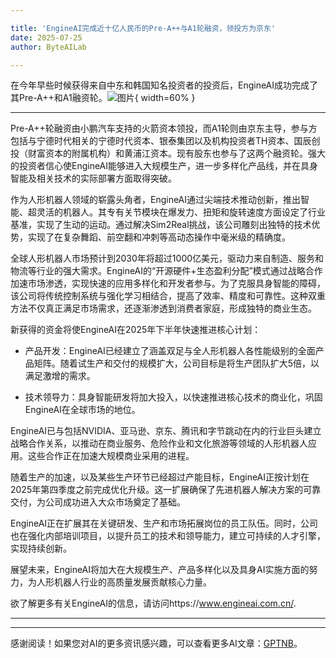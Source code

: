 ```yaml
---

title: 'EngineAI完成近十亿人民币的Pre-A++与A1轮融资，领投方为京东'
date: 2025-07-25
author: ByteAILab

---
```


在今年早些时候获得来自中东和韩国知名投资者的投资后，EngineAI成功完成了其Pre-A++和A1融资轮。![图片](https://ai-techpark.com/wp-content/uploads/EngineAI-1.jpg){ width=60% }

---
Pre-A++轮融资由小鹏汽车支持的火箭资本领投，而A1轮则由京东主导，参与方包括与宁德时代相关的宁德时代资本、银泰集团以及机构投资者TH资本、国辰创投（财富资本的附属机构）和黄浦江资本。现有股东也参与了这两个融资轮。强大的投资者信心使EngineAI能够进入大规模生产，进一步多样化产品线，并在具身智能及相关技术的实际部署方面取得突破。

作为人形机器人领域的崭露头角者，EngineAI通过尖端技术推动创新，推出智能、超灵活的机器人。其专有关节模块在爆发力、扭矩和旋转速度方面设定了行业基准，实现了生动的运动。通过解决Sim2Real挑战，该公司雕刻出独特的技术优势，实现了在复杂舞蹈、前空翻和冲刺等高动态操作中毫米级的精确度。

全球人形机器人市场预计到2030年将超过1000亿美元，驱动力来自制造、服务和物流等行业的强大需求。EngineAI的“开源硬件+生态盈利分配”模式通过战略合作加速市场渗透，实现快速的应用多样化和开发者参与。为了克服具身智能的障碍，该公司将传统控制系统与强化学习相结合，提高了效率、精度和可靠性。这种双重方法不仅真正满足市场需求，还逐渐渗透到消费者家庭，形成独特的商业生态。

新获得的资金将使EngineAI在2025年下半年快速推进核心计划：

- 产品开发：EngineAI已经建立了涵盖双足与全人形机器人各性能级别的全面产品矩阵。随着试生产和交付的规模扩大，公司目标是将生产团队扩大5倍，以满足激增的需求。

- 技术领导力：具身智能研发将加大投入，以快速推进核心技术的商业化，巩固EngineAI在全球市场的地位。

EngineAI已与包括NVIDIA、亚马逊、京东、腾讯和字节跳动在内的行业巨头建立战略合作关系，以推动在商业服务、危险作业和文化旅游等领域的人形机器人应用。这些合作正在加速大规模商业采用的进程。

随着生产的加速，以及某些生产环节已经超过产能目标，EngineAI正按计划在2025年第四季度之前完成优化升级。这一扩展确保了先进机器人解决方案的可靠交付，为公司成功进入大众市场奠定了基础。

EngineAI正在扩展其在关键研发、生产和市场拓展岗位的员工队伍。同时，公司也在强化内部培训项目，以提升员工的技术和领导能力，建立可持续的人才引擎，实现持续创新。

展望未来，EngineAI将加大在大规模生产、产品多样化以及具身AI实施方面的努力，为人形机器人行业的高质量发展贡献核心力量。

欲了解更多有关EngineAI的信息，请访问https://www.engineai.com.cn/.

---
---
感谢阅读！如果您对AI的更多资讯感兴趣，可以查看更多AI文章：[GPTNB](https://gptnb.com)。